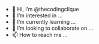 - 👋 Hi, I’m @thecodingclique
- 👀 I’m interested in ...
- 🌱 I’m currently learning ...
- 💞️ I’m looking to collaborate on ...
- 📫 How to reach me ...

<!---
thecodingclique/thecodingclique is a ✨ special ✨ repository because its `README.md` (this file) appears on your GitHub profile.
You can click the Preview link to take a look at your changes.
--->
